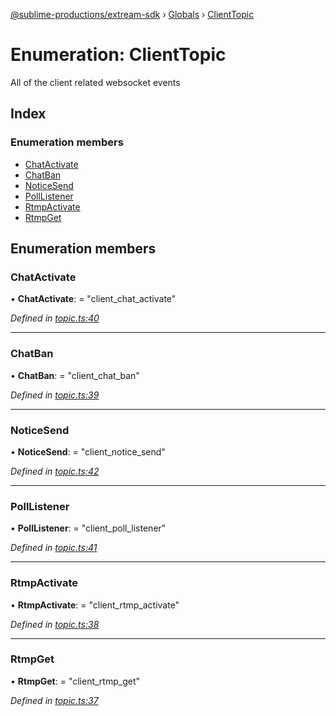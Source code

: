 [@sublime-productions/extream-sdk](../README.md) › [Globals](../globals.md) › [ClientTopic](clienttopic.md)

# Enumeration: ClientTopic

All of the client related websocket events

## Index

### Enumeration members

* [ChatActivate](clienttopic.md#chatactivate)
* [ChatBan](clienttopic.md#chatban)
* [NoticeSend](clienttopic.md#noticesend)
* [PollListener](clienttopic.md#polllistener)
* [RtmpActivate](clienttopic.md#rtmpactivate)
* [RtmpGet](clienttopic.md#rtmpget)

## Enumeration members

###  ChatActivate

• **ChatActivate**: = "client_chat_activate"

*Defined in [topic.ts:40](https://github.com/Extream-SaaS/ex-sdk/blob/fa826ae/src/topic.ts#L40)*

___

###  ChatBan

• **ChatBan**: = "client_chat_ban"

*Defined in [topic.ts:39](https://github.com/Extream-SaaS/ex-sdk/blob/fa826ae/src/topic.ts#L39)*

___

###  NoticeSend

• **NoticeSend**: = "client_notice_send"

*Defined in [topic.ts:42](https://github.com/Extream-SaaS/ex-sdk/blob/fa826ae/src/topic.ts#L42)*

___

###  PollListener

• **PollListener**: = "client_poll_listener"

*Defined in [topic.ts:41](https://github.com/Extream-SaaS/ex-sdk/blob/fa826ae/src/topic.ts#L41)*

___

###  RtmpActivate

• **RtmpActivate**: = "client_rtmp_activate"

*Defined in [topic.ts:38](https://github.com/Extream-SaaS/ex-sdk/blob/fa826ae/src/topic.ts#L38)*

___

###  RtmpGet

• **RtmpGet**: = "client_rtmp_get"

*Defined in [topic.ts:37](https://github.com/Extream-SaaS/ex-sdk/blob/fa826ae/src/topic.ts#L37)*
